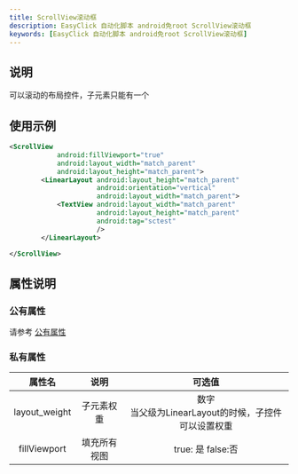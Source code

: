 ```yaml
---
title: ScrollView滚动框
description: EasyClick 自动化脚本 android免root ScrollView滚动框
keywords: [EasyClick 自动化脚本 android免root ScrollView滚动框]
---
```



## 说明
可以滚动的布局控件，子元素只能有一个
## 使用示例
```xml showLineNumbers
<ScrollView
            android:fillViewport="true"
            android:layout_width="match_parent"
            android:layout_height="match_parent">
        <LinearLayout android:layout_height="match_parent"
                      android:orientation="vertical"
                      android:layout_width="match_parent">
            <TextView android:layout_width="match_parent"
                      android:layout_height="match_parent"
                      android:tag="sctest"
                      />
        </LinearLayout>

</ScrollView>

```

## 属性说明

### 公有属性
请参考 [公有属性](/zh-cn/funcs/ui/ui-native-view.md#公有属性)

### 私有属性

| 属性名 | 说明 | 可选值 |
| :------: | :------: | :------: |
| layout_weight | 子元素权重 | 数字<br/>当父级为LinearLayout的时候，子控件可以设置权重|
| fillViewport | 填充所有视图 | true: 是 false:否 |
